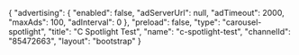 {
    "advertising": {
        "enabled": false,
        "adServerUrl": null,
        "adTimeout": 2000,
        "maxAds": 100,
        "adInterval": 0
    },
    "preload": false,
    "type": "carousel-spotlight",
    "title": "C Spotlight Test",
    "name": "c-spotlight-test",
    "channelId": "85472663",
    "layout": "bootstrap"
}